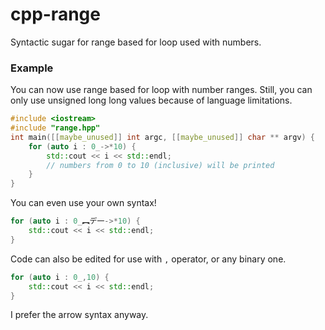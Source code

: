 # cpp-range
Syntactic sugar for range based for loop used with numbers.
### Example
You can now use range based for loop with number ranges. Still, you can only use unsigned long long values because of language limitations.
```cpp
#include <iostream>
#include "range.hpp"
int main([[maybe_unused]] int argc, [[maybe_unused]] char ** argv) {
	for (auto i : 0_->*10) {
		std::cout << i << std::endl;
		// numbers from 0 to 10 (inclusive) will be printed
	}
}
```
You can even use your own syntax!
```cpp
for (auto i : 0_︻デ一->*10) {
	std::cout << i << std::endl;
}
```
Code can also be edited for use with `,` operator, or any binary one.
```cpp
for (auto i : 0_,10) {
	std::cout << i << std::endl;
}
```
I prefer the arrow syntax anyway.
